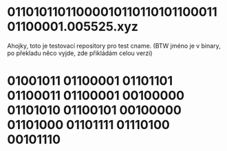 # 0110101101100001011011010110001101100001.005525.xyz
Ahojky, toto je testovací repository pro test cname.
(BTW jméno je v binary, po překladu něco vyjde, zde přikládám celou verzi)


# 01001011 01100001 01101101 01100011 01100001 00100000 01101010 01100101 00100000 01101000 01101111 01110100 00101110
